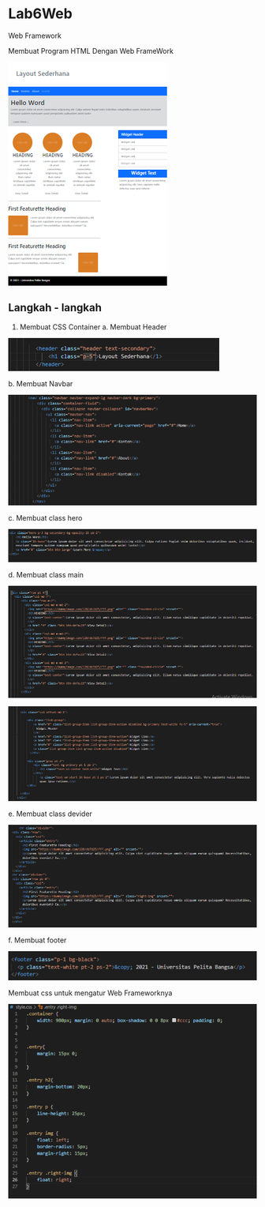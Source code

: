 # Lab6Web
Web Framework

Membuat Program HTML Dengan Web FrameWork



![1.png](gambar/1.png)




## Langkah - langkah
1. Membuat CSS Container
a. Membuat Header


![2.png](gambar/2.png)


b. Membuat Navbar




![3.png](gambar/3.png)




c. Membuat class hero



![4.png](gambar/4.png)



d. Membuat class main




![5.png](gambar/5.png)




![5_1.png](gambar/5_1.png)




e. Membuat class devider




![6.png](gambar/6.png)




f. Membuat footer



![7.png](gambar/7.png)



Membuat css untuk mengatur Web Frameworknya



![8.png](gambar/8.png)
